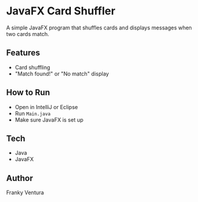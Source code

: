 # JavaFX Card Shuffler

A simple JavaFX program that shuffles cards and displays messages when two cards match.

## Features
- Card shuffling
- "Match found!" or "No match" display

## How to Run
- Open in IntelliJ or Eclipse
- Run `Main.java`
- Make sure JavaFX is set up

## Tech
- Java
- JavaFX

## Author
Franky Ventura